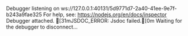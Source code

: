Debugger listening on ws://127.0.0.1:40131/5d9771d7-2a40-41ee-9e7f-b243a9fae325
For help, see: https://nodejs.org/en/docs/inspector
Debugger attached.
[31mJSDOC_ERROR: Jsdoc failed.[0m
Waiting for the debugger to disconnect...

